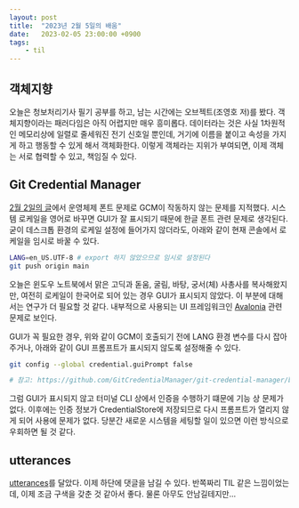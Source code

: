 ```yaml
---
layout: post
title:  "2023년 2월 5일의 배움"
date:   2023-02-05 23:00:00 +0900
tags:
    - til
---
```


## 객체지향

오늘은 청보처리기사 필기 공부를 하고, 남는 시간에는 오브젝트(조영호 저)를 봤다. 객체지향이라는 패러다임은 아직 어렵지만 매우 흥미롭다. 데이터라는 것은 사실 1차원적인 메모리상에 일렬로 줄세워진 전기 신호일 뿐인데, 거기에 이름을 붙이고 속성을 가지게 하고 행동할 수 있게 해서 객체화한다. 이렇게 객체라는 지위가 부여되면, 이제 객체는 서로 협력할 수 있고, 책임질 수 있다.

## Git Credential Manager 

[2월 2일의 글]()에서 운영체제 폰트 문제로 GCM이 작동하지 않는 문제를 지적했다. 시스템 로케일을 영어로 바꾸면 GUI가 잘 표시되기 때문에 한글 폰트 관련 문제로 생각된다. 굳이 데스크톱 환경의 로케일 설정에 들어가지 않더라도, 아래와 같이 현재 콘솔에서 로케일을 임시로 바꿀 수 있다.

```bash
LANG=en_US.UTF-8 # export 하지 않았으므로 임시로 설정된다
git push origin main
```

오늘은 윈도우 노트북에서 맑은 고딕과 돋움, 굴림, 바탕, 궁서(체) 사총사를 복사해왔지만, 여전히 로케일이 한국어로 되어 있는 경우 GUI가 표시되지 않았다. 이 부분에 대해서는 연구가 더 필요할 것 같다. 내부적으로 사용되는 UI 프레임워크인 [Avalonia](https://github.com/AvaloniaUI/Avalonia) 관련 문제로 보인다.

GUI가 꼭 필요한 경우, 위와 같이 GCM이 호출되기 전에 LANG 환경 변수를 다시 잡아주거나, 아래와 같이 GUI 프롬프트가 표시되지 않도록 설정해줄 수 있다.

```bash
git config --global credential.guiPrompt false

# 참고: https://github.com/GitCredentialManager/git-credential-manager/blob/main/docs/configuration.md#credentialguiprompt
```

그럼 GUI가 표시되지 않고 터미널 CLI 상에서 인증을 수행하기 떄문에 기능 상 문제가 없다. 이후에는 인증 정보가 CredentialStore에 저장되므로 다시 프롬프트가 열리지 않게 되어 사용에 문제가 없다. 당분간 새로운 시스템을 세팅할 일이 있으면 이런 방식으로 우회하면 될 것 같다.

## utterances

[utterances](https://utteranc.es/)를 달았다. 이제 하단에 댓글을 남길 수 있다. 반쪽짜리 TIL 같은 느낌이었는데, 이제 조금 구색을 갖춘 것 같아서 좋다. 물론 아무도 안남길테지만...